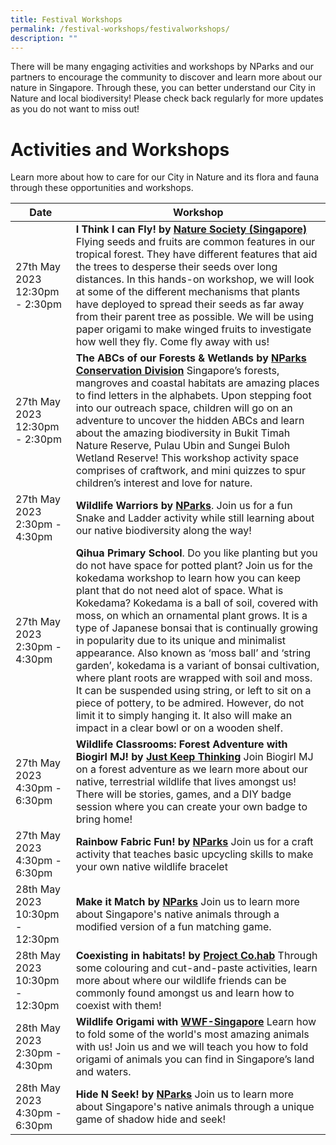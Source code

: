 ```yaml
---
title: Festival Workshops
permalink: /festival-workshops/festivalworkshops/
description: ""
---
```

There will be many engaging activities and workshops by NParks and our partners to encourage the community to discover and learn more about our nature in Singapore. Through these, you can better understand our City in Nature and local biodiversity! Please check back regularly for more updates as you do not want to miss out! 

# **Activities and Workshops**

Learn more about how to care for our City in Nature and its flora and fauna through these opportunities and workshops.


| Date | Workshop | 
| -------- | -------- | 
|27th May 2023 12:30pm - 2:30pm| **I Think I can Fly! by [Nature Society (Singapore)](https://www.nss.org.sg/)** Flying seeds and fruits are common features in our tropical forest. They have different features that aid the trees to desperse their seeds over long distances. In this hands-on workshop, we will look at some of the different mechanisms that plants have deployed to spread their seeds as far away from their parent tree as possible. We will be using paper origami to make winged fruits to investigate how well they fly. Come fly away with us!| Please click here for more information.
| 27th May 2023 12:30pm - 2:30pm| **The ABCs of our Forests & Wetlands by [NParks Conservation Division](https://www.nparks.gov.sg/)** Singapore’s forests, mangroves and coastal habitats are amazing places to find letters in the alphabets. Upon stepping foot into our outreach space, children will go on an adventure to uncover the hidden ABCs and learn about the amazing biodiversity in Bukit Timah Nature Reserve, Pulau Ubin and Sungei Buloh Wetland Reserve! This workshop activity space comprises of craftwork, and mini quizzes to spur children’s interest and love for nature.| Please click here to register.|
| 27th May 2023 2:30pm - 4:30pm| **Wildlife Warriors by [NParks](https://www.nparks.gov.sg/)**. Join us for a fun Snake and Ladder activity while still learning about our native biodiversity along the way!    | 	Please click here to register.  |
| 27th May 2023 2:30pm - 4:30pm| **Qihua Primary School**. Do you like planting but you do not have space for potted plant? Join us for the kokedama workshop to learn how you can keep plant that do not need alot of space. What is Kokedama? Kokedama is a ball of soil, covered with moss, on which an ornamental plant grows. It is a type of Japanese bonsai that is continually growing in popularity due to its unique and minimalist appearance. Also known as ‘moss ball’ and ‘string garden’, kokedama is a variant of bonsai cultivation, where plant roots are wrapped with soil and moss. It can be suspended using string, or left to sit on a piece of pottery, to be admired. However, do not limit it to simply hanging it. It also will make an impact in a clear bowl or on a wooden shelf. |
| 27th May 2023 4:30pm - 6:30pm| **Wildlife Classrooms: Forest Adventure with Biogirl MJ! by [Just Keep Thinking](https://www.instagram.com/justkeepthinkingsg/?hl=en)** Join Biogirl MJ on a forest adventure as we learn more about our native, terrestrial wildlife that lives amongst us! There will be stories, games, and a DIY badge session where you can create your own badge to bring home!
| 27th May 2023 4:30pm - 6:30pm| **Rainbow Fabric Fun! by [NParks](https://www.nparks.gov.sg/)** Join us for a craft activity that teaches basic upcycling skills to make your own native wildlife bracelet  
| 28th May 2023 10:30pm - 12:30pm| **Make it Match by [NParks](https://www.nparks.gov.sg/)** Join us to learn more about Singapore's native animals through a modified version of a fun matching game.| 
| 28th May 2023 10:30pm - 12:30pm| **Coexisting in habitats! by [Project Co.hab](https://instagram.com/projectco.hab?igshid=YmMyMTA2M2Y=)** Through some colouring and cut-and-paste activities, learn more about where our wildlife friends can be commonly found amongst us and learn how to coexist with them!| 
| 28th May 2023 2:30pm - 4:30pm| **Wildlife Origami with [WWF-Singapore](https://www.wwf.sg/)** Learn how to fold some of the world's most amazing animals with us! Join us and we will teach you how to fold origami of animals you can find in Singapore’s land and waters.|
| 28th May 2023 4:30pm - 6:30pm| **Hide N Seek! by [NParks](https://www.nparks.gov.sg/)** Join us to learn more about Singapore's native animals through a unique game of shadow hide and seek! |